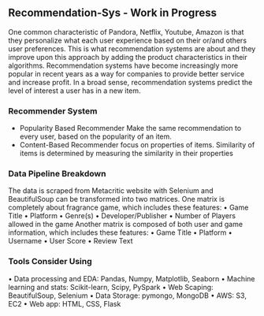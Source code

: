 ## Recommendation-Sys - Work in Progress

One common characteristic of Pandora, Netflix, Youtube, Amazon is that they personalize what each user experience based 
on their or/and others user preferences. This is what recommendation systems are about and they improve upon this approach by 
adding the product characteristics in their algorithms. Recommendation systems have become increasingly more popular in recent 
years as a way for companies to provide better service and increase profit. In a broad sense, recommendation systems predict the
level of interest a user has in a new item.

### Recommender System
- Popularity Based Recommender Make the same recommendation to every user, based on the popularity of an item.
- Content-Based Recommender focus on properties of items. Similarity of items is determined by measuring the similarity in their properties

### Data Pipeline Breakdown
The data is  scraped from Metacritic website with Selenium and BeautifulSoup can be transformed into two matrices. One matrix is completely about fragrance game, which includes these features:
•	Game Title
•	Platform
•	Genre(s)
•	Developer/Publisher
•	Number of Players allowed in the game
Another matrix is composed of both user and game information, which includes these features:
•	Game Title
•	Platform
•	Username
•	User Score
•	Review Text

### Tools Consider Using

•	Data processing and EDA: Pandas, Numpy, Matplotlib, Seaborn
•	Machine learning and stats: Scikit-learn, Scipy, PySpark
•	Web Scaping: BeautifulSoup, Selenium
•	Data Storage: pymongo, MongoDB
•	AWS: S3, EC2 
•	Web app: HTML, CSS, Flask

